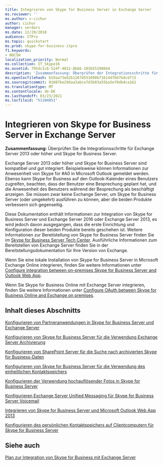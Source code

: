 ```yaml
---
title: Integrieren von Skype for Business Server in Exchange Server
ms.reviewer: ''
ms.author: v-cichur
author: cichur
manager: serdars
ms.date: 12/20/2018
audience: ITPro
ms.topic: quickstart
ms.prod: skype-for-business-itpro
f1.keywords:
- NOCSH
localization_priority: Normal
ms.collection: IT_Skype16
ms.assetid: 795dc1c6-524f-4012-8b66-103b55198044
description: 'Zusammenfassung: Überprüfen der Integrationsschritte für Exchange Server 2016 oder Exchange Server 2013 und Skype for Business Server.'
ms.openlocfilehash: b19aa73e62b12674551690b716144fb67b4cd715
ms.sourcegitcommit: 01087be29daa3abce7d3b03a55ba5ef8db4ca161
ms.translationtype: MT
ms.contentlocale: de-DE
ms.lasthandoff: 03/23/2021
ms.locfileid: "51104851"
---
```

# <a name="integrate-skype-for-business-server-with-exchange-server"></a>Integrieren von Skype for Business Server in Exchange Server

**Zusammenfassung:** Überprüfen Sie die Integrationsschritte für Exchange Server 2013 oder höher und Skype for Business Server.

Exchange Server 2013 oder höher und Skype for Business Server sind kompatibel und gut integriert. Beispielsweise können Informationen zur Anwesenheit von Skype for #A0 in Microsoft Outlook gemeldet werden. Ebenso kann Skype for Business auf den Outlook-Kalender eines Benutzers zugreifen, beachten, dass der Benutzer eine Besprechung geplant hat, und die Anwesenheit des Benutzers während der Besprechung als beschäftigt anzeigen. Sie müssen zwar keine Exchange Server, um Skype for Business Server (oder umgekehrt) ausführen zu können, aber die beiden Produkte verbessern sich gegenseitig.

Diese Dokumentation enthält Informationen zur Integration von Skype for Business Server und Exchange Server 2016 oder Exchange Server 2013, es wird jedoch davon ausgegangen, dass die erste Einrichtung und Konfiguration dieser beiden Produkte bereits geschehen ist. Weitere Informationen zur Bereitstellung von Skype for Business Server finden Sie im [Skype for Business Server Tech Center](../../../Hub/index.yml). Ausführliche Informationen zum Bereitstellen von Exchange Server finden Sie in der Bereitstellungsdokumentation für Ihre Version von Exchange.

Wenn Sie eine lokale Installation von Skype for Business Server in Microsoft Exchange Online integrieren, finden Sie weitere Informationen unter [Configure integration between on-premises Skype for Business Server and Outlook Web App](outlook-web-app.md).

Wenn Sie Skype for Business Online mit Exchange Server integrieren, finden Sie weitere Informationen unter [Configure OAuth between Skype for Business Online and Exchange on premises](oauth-with-online-and-on-premises.md).

## <a name="in-this-section"></a>Inhalt dieses Abschnitts

[Konfigurieren von Partneranwendungen in Skype for Business Server und Exchange Server](configure-partner-applications.md)

[Konfigurieren von Skype for Business Server für die Verwendung Exchange Server Archivierung](use-exchange-archiving.md)

[Konfigurieren von SharePoint Server für die Suche nach archivierten Skype for Business-Daten](sharepoint-to-search-for-archived-data.md)

[Konfigurieren von Skype for Business Server für die Verwendung des einheitlichen Kontaktspeichers](use-the-unified-contact-store.md)

[Konfigurieren der Verwendung hochauflösender Fotos in Skype for Business Server](high-resolution-photos.md)

[Konfigurieren Exchange Server Unified Messaging für Skype for Business Server Voicemail](exchangeunified-messaging-for-voice-mail.md)

[Integrieren von Skype for Business Server und Microsoft Outlook Web App 2013](/previous-versions/office/communications/jj688055(v=ocs.16))

[Konfigurieren des persönlichen Kontaktspeichers auf Clientcomputern für Skype for Business Server](personal-contacts-store.md)

## <a name="see-also"></a>Siehe auch

[Plan zur Integration von Skype for Business mit Exchange Server](../../plan-your-deployment/integrate-with-exchange/integrate-with-exchange.md)